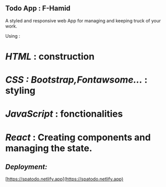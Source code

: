 ## Todo App : F-Hamid

A styled and responsive web App for managing and keeping truck of your work.

Using :

# _HTML_ : construction

# _CSS : Bootstrap,Fontawsome..._ : styling

# _JavaScript_ : fonctionalities

# _React_ : Creating components and managing the state.

## _Deployment:_

[https://spatodo.netlify.app](https://spatodo.netlify.app)

